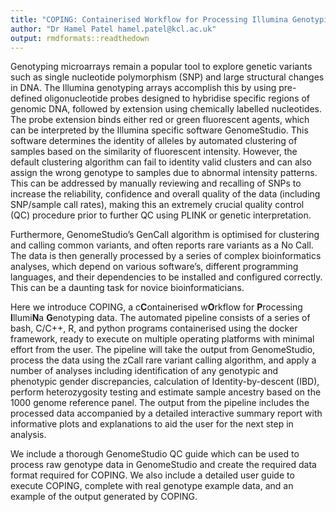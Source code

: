 ```yaml
---
title: "COPING: Containerised Workflow for Processing Illumina Genotyping Data"
author: "Dr Hamel Patel hamel.patel@kcl.ac.uk"
output: rmdformats::readthedown
---
```


Genotyping microarrays remain a popular tool to explore genetic variants such as single nucleotide polymorphism (SNP) and large structural changes in DNA. The Illumina genotyping arrays accomplish this by using pre-defined oligonucleotide probes designed to hybridise specific regions of genomic DNA, followed by extension using chemically labelled nucleotides. The probe extension binds either red or green fluorescent agents, which can be interpreted by the Illumina specific software GenomeStudio. This software determines the identity of alleles by automated clustering of samples based on the similarity of fluorescent intensity. However, the default clustering algorithm can fail to identity valid clusters and can also assign the wrong genotype to samples due to abnormal intensity patterns. This can be addressed by manually reviewing and recalling of SNPs to increase the reliability, confidence and overall quality of the data (including SNP/sample call rates), making this an extremely crucial quality control (QC) procedure prior to further QC using PLINK or genetic interpretation.

Furthermore, GenomeStudio’s GenCall algorithm is optimised for clustering and calling common variants, and often reports rare variants as a No Call. The data is then generally processed by a series of complex bioinformatics analyses, which depend on various software’s, different programming languages, and their dependencies to be installed and configured correctly. This can be a daunting task for novice bioinformaticians.

Here we introduce COPING, a c**C**ontainerised w**O**rkflow for **P**rocessing **I**llumi**N**a **G**enotyping data.  The automated pipeline consists of a series of bash, C/C++, R, and python programs containerised using the docker framework, ready to execute on multiple operating platforms with minimal effort from the user. The pipeline will take the output from GenomeStudio, process the data using the zCall rare variant calling algorithm, and apply a number of analyses including identification of any genotypic and phenotypic gender discrepancies, calculation of Identity-by-descent (IBD), perform heterozygosity testing and estimate sample ancestry based on the 1000 genome reference panel. The output from the pipeline includes the processed data accompanied by a detailed interactive summary report with informative plots and explanations to aid the user for the next step in analysis.

We include a thorough GenomeStudio QC guide which can be used to process raw genotype data in GenomeStudio and create the required data format required for COPING. We also include a detailed user guide to execute COPING, complete with real genotype example data, and an example of the output generated by COPING.
